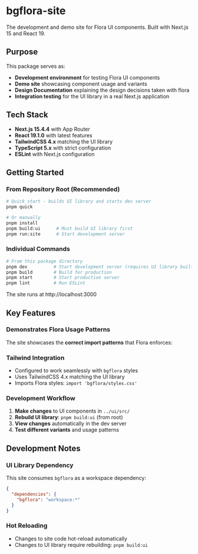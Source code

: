 # bgflora-site

The development and demo site for Flora UI components. Built with Next.js 15 and React 19.

## Purpose

This package serves as:
- **Development environment** for testing Flora UI components
- **Demo site** showcasing component usage and variants
- **Design Documentation** explaining the design decisions taken with flora
- **Integration testing** for the UI library in a real Next.js application

## Tech Stack

- **Next.js 15.4.4** with App Router
- **React 19.1.0** with latest features
- **TailwindCSS 4.x** matching the UI library
- **TypeScript 5.x** with strict configuration
- **ESLint** with Next.js configuration

## Getting Started

### From Repository Root (Recommended)
```bash
# Quick start - builds UI library and starts dev server
pnpm quick

# Or manually
pnpm install
pnpm build:ui      # Must build UI library first
pnpm run:site      # Start development server
```

### Individual Commands
```bash
# From this package directory
pnpm dev          # Start development server (requires UI library built)
pnpm build        # Build for production
pnpm start        # Start production server
pnpm lint         # Run ESLint
```

The site runs at http://localhost:3000

## Key Features

### Demonstrates Flora Usage Patterns
The site showcases the **correct import patterns** that Flora enforces:

### Tailwind Integration
- Configured to work seamlessly with `bgflora` styles
- Uses TailwindCSS 4.x matching the UI library
- Imports Flora styles: `import 'bgflora/styles.css'`

### Development Workflow
1. **Make changes** to UI components in `../ui/src/`
2. **Rebuild UI library**: `pnpm build:ui` (from root)
3. **View changes** automatically in the dev server
4. **Test different variants** and usage patterns

## Development Notes

### UI Library Dependency
This site consumes `bgflora` as a workspace dependency:
```json
{
  "dependencies": {
    "bgflora": "workspace:*"
  }
}
```

### Hot Reloading
- Changes to site code hot-reload automatically
- Changes to UI library require rebuilding: `pnpm build:ui`
